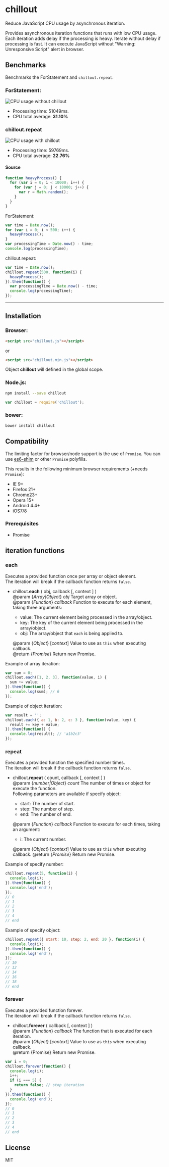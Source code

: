 chillout
========

Reduce JavaScript CPU usage by asynchronous iteration.

Provides asynchronous iteration functions that runs with low CPU usage.
Each iteration adds delay if the processing is heavy.
Iterate without delay if processing is fast.
It can execute JavaScript without "Warning: Unresponsive Script" alert in browser. 

## Benchmarks

Benchmarks the ForStatement and `chillout.repeat`.


### ForStatement:

![CPU usage without chillout](https://raw.github.com/wiki/polygonplanet/chillout/images/cpu-usage-without-chillout.png)

* Processing time: 51049ms.
* CPU total average: **31.10%**

### chillout.repeat

![CPU usage with chillout](https://raw.github.com/wiki/polygonplanet/chillout/images/cpu-usage-with-chillout.png)

* Processing time: 59769ms.
* CPU total average: **22.76%**

#### Source

```javascript
function heavyProcess() {
  for (var i = 0; i < 10000; i++) {
    for (var j = 0; j < 10000; j++) {
      var r = Math.random();
    }
  }
}
```

ForStatement:

```javascript
var time = Date.now();
for (var i = 0; i < 500; i++) {
  heavyProcess();
}
var processingTime = Date.now() - time;
console.log(processingTime);
```

chillout.repeat:

```javascript
var time = Date.now();
chillout.repeat(500, function(i) {
  heavyProcess();
}).then(function() {
  var processingTime = Date.now() - time;
  console.log(processingTime);
});
```

----

## Installation

### Browser:

```html
<script src="chillout.js"></script>
```

or

```html
<script src="chillout.min.js"></script>
```

Object **chillout** will defined in the global scope.

### Node.js:

```bash
npm install --save chillout
```

```javascript
var chillout = require('chillout');
```

### bower:

```bash
bower install chillout
```

## Compatibility

The limiting factor for browser/node support is the use of `Promise`.
You can use [es6-shim](https://github.com/paulmillr/es6-shim) or other `Promise` polyfills.

This results in the following minimum browser requirements (+needs `Promise`):

* IE 9+
*	Firefox 21+
* Chrome23+
* Opera 15+
*	Android 4.4+
*	iOS7/8

### Prerequisites

* Promise


## iteration functions

### each

Executes a provided function once per array or object element.  
The iteration will break if the callback function returns `false`.

* chillout.**each** ( obj, callback [, context ] )  
  @param {_Array|Object_} _obj_ Target array or object.  
  @param {_Function_} *callback* Function to execute for each element, taking three arguments:  
  - value: The current element being processed in the array/object.
  - key: The key of the current element being processed in the array/object.
  - obj: The array/object that `each` is being applied to.

  @param {_Object_} [_context_] Value to use as `this` when executing callback.  
  @return {_Promise_} Return new Promise.

Example of array iteration:
```javascript
var sum = 0;
chillout.each([1, 2, 3], function(value, i) {
  sum += value;
}).then(function() {
  console.log(sum); // 6
});
```

Example of object iteration:
```javascript
var result = '';
chillout.each({ a: 1, b: 2, c: 3 }, function(value, key) {
  result += key + value;
}).then(function() {
  console.log(result); // 'a1b2c3'
});
```

### repeat

Executes a provided function the specified number times.  
The iteration will break if the callback function returns `false`.

* chillout.**repeat** ( count, callback [, context ] )  
  @param {_number|Object_} _count_ The number of times or object for execute the function.  
  Following parameters are available if specify object:
  - start: The number of start.
  - step: The number of step.
  - end: The number of end.

  @param {_Function_} _callback_ Function to execute for each times, taking an argument:
  - i: The current number.

  @param {_Object_} [_context_] Value to use as `this` when executing callback.
  @return {_Promise_} Return new Promise.

Example of specify number:

```javascript
chillout.repeat(5, function(i) {
  console.log(i);
}).then(function() {
  console.log('end');
});
// 0
// 1
// 2
// 3
// 4
// end
```

Example of specify object:

```javascript
chillout.repeat({ start: 10, step: 2, end: 20 }, function(i) {
  console.log(i);
}).then(function() {
  console.log('end');
});
// 10
// 12
// 14
// 16
// 18
// end
```

### forever

Executes a provided function forever.  
The iteration will break if the callback function returns `false`.

* chillout.**forever** ( callback [, context ] )  
  @param {_Function_} _callback_ The function that is executed for each iteration.  
  @param {_Object_} [_context_] Value to use as `this` when executing callback.  
  @return {Promise} Return new Promise.

```javascript
var i = 0;
chillout.forever(function() {
  console.log(i);
  i++;
  if (i === 5) {
    return false; // stop iteration
  }
}).then(function() {
  console.log('end');
});
// 0
// 1
// 2
// 3
// 4
// end
```

## License

MIT
